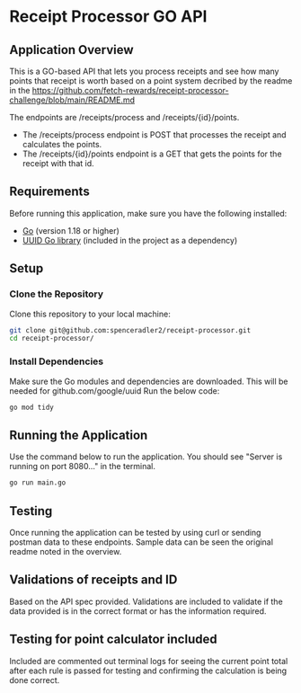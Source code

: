# Receipt Processor GO API

## Application Overview

This is a GO-based API that lets you process receipts and see how many points that receipt is worth based on a point system decribed by the readme in the https://github.com/fetch-rewards/receipt-processor-challenge/blob/main/README.md

The endpoints are /receipts/process and /receipts/{id}/points.
- The /receipts/process endpoint is POST that processes the receipt and calculates the points. 
- The /receipts/{id}/points endpoint is a GET that gets the points for the receipt with that id. 

## Requirements

Before running this application, make sure you have the following installed:
- [Go](https://golang.org/dl/) (version 1.18 or higher)
- [UUID Go library](https://pkg.go.dev/github.com/google/uuid) (included in the project as a dependency)

## Setup 

### Clone the Repository

Clone this repository to your local machine:

```bash
git clone git@github.com:spenceradler2/receipt-processor.git
cd receipt-processor/
```
### Install Dependencies

Make sure the Go modules and dependencies are downloaded. This will be needed for github.com/google/uuid Run the below code:

```bash
go mod tidy
```

## Running the Application
Use the command below to run the application. You should see "Server is running on port 8080..." in the terminal.

```bash
go run main.go
```

## Testing
Once running the application can be tested by using curl or sending postman data to these endpoints. Sample data can be seen the original readme noted in the overview.

## Validations of receipts and ID   
Based on the API spec provided. Validations are included to validate if the data provided is in the correct format or has the information required.

## Testing for point calculator included
Included are commented out terminal logs for seeing the current point total after each rule is passed for testing and confirming the calculation is being done correct. 